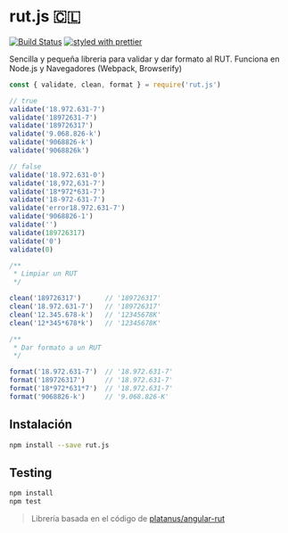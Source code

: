 # rut.js 🇨🇱

[![Build Status](https://travis-ci.org/jlobos/rut.js.svg?branch=master)](https://travis-ci.org/jlobos/rut.js)
[![styled with prettier](https://img.shields.io/badge/styled_with-prettier-ff69b4.svg)](https://github.com/prettier/prettier)

Sencilla y pequeña libreria para validar y dar formato al RUT. Funciona en Node.js y Navegadores (Webpack, Browserify)

```js
const { validate, clean, format } = require('rut.js')

// true
validate('18.972.631-7')
validate('18972631-7')
validate('189726317')
validate('9.068.826-k')
validate('9068826-k')
validate('9068826k')

// false
validate('18.972.631-0')
validate('18,972,631-7')
validate('18*972*631-7')
validate('18-972-631-7')
validate('error18.972.631-7')
validate('9068826-1')
validate('')
validate(189726317)
validate('0')
validate(0)

/**
 * Limpiar un RUT
 */

clean('189726317')      // '189726317'
clean('18.972.631-7')   // '189726317'
clean('12.345.678-k')   // '12345678K'
clean('12*345*678*k')   // '12345678K'

/**
 * Dar formato a un RUT
 */

format('18.972.631-7')  // '18.972.631-7'
format('189726317')     // '18.972.631-7'
format('18*972*631*7')  // '18.972.631-7'
format('9068826-k')     // '9.068.826-K'
```

## Instalación

```bash
npm install --save rut.js
```

## Testing

```bash
npm install
npm test
```

> Librería basada en el código de [platanus/angular-rut](https://github.com/platanus/angular-rut)
